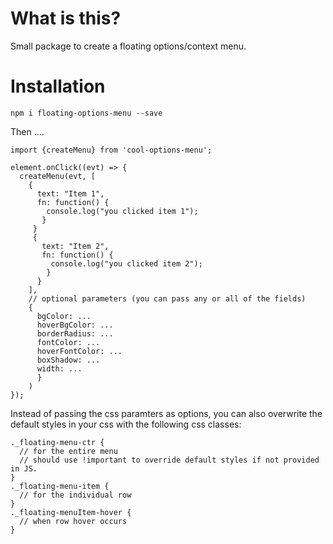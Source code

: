 # What is this?

Small package to create a floating options/context menu.

# Installation

`npm i floating-options-menu --save`

Then ....

```
import {createMenu} from 'cool-options-menu';

element.onClick((evt) => {
  createMenu(evt, [
    {
      text: "Item 1",
      fn: function() {
        console.log("you clicked item 1");
       }
     }
     {
       text: "Item 2",
       fn: function() {
         console.log("you clicked item 2");
        }
      }
    ],
    // optional parameters (you can pass any or all of the fields)
    {
      bgColor: ...
      hoverBgColor: ...
      borderRadius: ...
      fontColor: ...
      hoverFontColor: ...
      boxShadow: ...
      width: ...
      }
    )
});

```

Instead of passing the css paramters as options, you can also overwrite the
default styles in your css with the following css classes:

```
._floating-menu-ctr {
  // for the entire menu
  // should use !important to override default styles if not provided in JS.
}
._floating-menu-item {
  // for the individual row
}
._floating-menuItem-hover {
  // when row hover occurs
}
```
